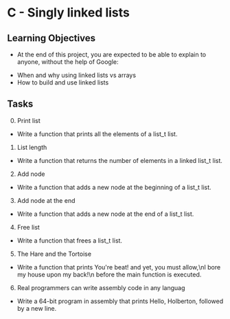 # C - Singly linked lists

## Learning Objectives
- At the end of this project, you are expected to be able to explain to anyone, without the help of Google:

* When and why using linked lists vs arrays
* How to build and use linked lists

## Tasks

0. Print list

* Write a function that prints all the elements of a list_t list.

1. List length

* Write a function that returns the number of elements in a linked list_t list.

2. Add node

* Write a function that adds a new node at the beginning of a list_t list.

3. Add node at the end

* Write a function that adds a new node at the end of a list_t list.

4. Free list

* Write a function that frees a list_t list.

5. The Hare and the Tortoise

* Write a function that prints You're beat! and yet, you must allow,\nI bore my house upon my back!\n before the main function is executed.

6. Real programmers can write assembly code in any languag

* Write a 64-bit program in assembly that prints Hello, Holberton, followed by a new line.
